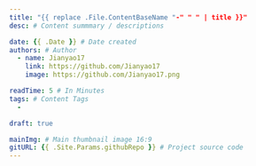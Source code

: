 ```yaml
---
title: "{{ replace .File.ContentBaseName "-" " " | title }}"
desc: # Content summmary / descriptions

date: {{ .Date }} # Date created
authors: # Author
  - name: Jianyao17
    link: https://github.com/Jianyao17
    image: https://github.com/Jianyao17.png

readTime: 5 # In Minutes
tags: # Content Tags
  -

draft: true

mainImg: # Main thumbnail image 16:9
gitURL: {{ .Site.Params.githubRepo }} # Project source code
---
```

